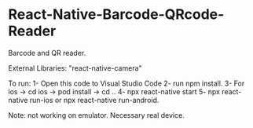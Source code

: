 # React-Native-Barcode-QRcode-Reader
Barcode and QR reader.

External Libraries: "react-native-camera"

To run:
1- Open this code to Visual Studio Code
2- run npm install. 
3- For ios -> cd ios -> pod install -> cd ..
4- npx react-native start
5- npx react-native run-ios or npx react-native run-android.

Note: not working on emulator. Necessary real device.
